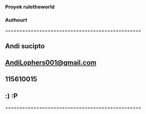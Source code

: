 ### Proyek ruletheworld
### Authourt

================================================
## Andi sucipto
## AndiLophers001@gmail.com 
## 115610015
## :) :P
================================================
